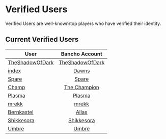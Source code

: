 # Verified Users

Verified Users are well-known/top players who have verified their identity.


## Current Verified Users

User | Bancho Account
---|:---:
[TheShadowOfDark](https://osu.titanic.sh/u/64)  | [TheShadowOfDark](https://osu.ppy.sh/users/5795337)
[index](https://osu.titanic.sh/u/82)            | [Dawns](https://osu.ppy.sh/users/4639477)
[Spare](https://osu.titanic.sh/u/92)            | [Spare](https://osu.ppy.sh/users/2204373)
[Champ](https://osu.titanic.sh/u/96)            | [The Champion](https://osu.ppy.sh/users/1719471)
[Plasma](https://osu.titanic.sh/u/191)          | [Plasma](https://osu.ppy.sh/users/10077431)
[mrekk](https://osu.titanic.sh/u/208)           | [mrekk](https://osu.ppy.sh/users/7562902)
[Bernkastel](https://osu.titanic.sh/u/267)      | [Allas](https://osu.ppy.sh/users/763872)
[Shikkesora](https://osu.titanic.sh/u/546)      | [Shikkesora](https://osu.ppy.sh/users/5382216)
[Umbre](https://osu.titanic.sh/u/1816)          | [Umbre](https://osu.ppy.sh/users/2766034)
